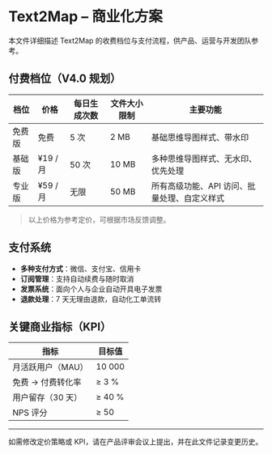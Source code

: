 # Text2Map – 商业化方案

本文件详细描述 Text2Map 的收费档位与支付流程，供产品、运营与开发团队参考。

## 付费档位（V4.0 规划）

| 档位   | 价格     | 每日生成次数 | 文件大小限制 | 主要功能                                     |
| ------ | -------- | ------------ | ------------ | -------------------------------------------- |
| 免费版 | 免费     | 5 次         | 2 MB         | 基础思维导图样式、带水印                     |
| 基础版 | ¥19 / 月 | 50 次        | 10 MB        | 多种思维导图样式、无水印、优先处理           |
| 专业版 | ¥59 / 月 | 无限         | 50 MB        | 所有高级功能、API 访问、批量处理、自定义样式 |

> 以上价格为参考定价，可根据市场反馈调整。

## 支付系统

- **多种支付方式**：微信、支付宝、信用卡
- **订阅管理**：支持自动续费与随时取消
- **发票系统**：面向个人与企业自动开具电子发票
- **退款处理**：7 天无理由退款，自动化工单流转

## 关键商业指标（KPI）

| 指标              | 目标值 |
| ----------------- | ------ |
| 月活跃用户（MAU） | 10 000 |
| 免费 → 付费转化率 | ≥ 3 %  |
| 用户留存（30 天） | ≥ 40 % |
| NPS 评分          | ≥ 50   |

---

如需修改定价策略或 KPI，请在产品评审会议上提出，并在此文件记录变更历史。
